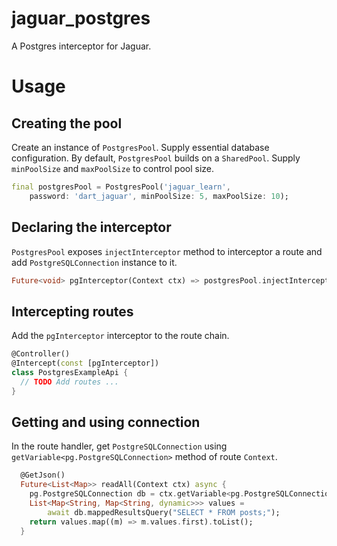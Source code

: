 # jaguar_postgres

A Postgres interceptor for Jaguar. 

# Usage

## Creating the pool

Create an instance of `PostgresPool`. Supply essential database configuration. By default,
`PostgresPool` builds on a `SharedPool`. Supply `minPoolSize` and `maxPoolSize` to control
pool size.

```dart
final postgresPool = PostgresPool('jaguar_learn',
    password: 'dart_jaguar', minPoolSize: 5, maxPoolSize: 10);
```

## Declaring the interceptor

`PostgresPool` exposes `injectInterceptor` method to interceptor a route and add `PostgreSQLConnection`
instance to it.

```dart
Future<void> pgInterceptor(Context ctx) => postgresPool.injectInterceptor(ctx);
```

## Intercepting routes

Add the `pgInterceptor` interceptor to the route chain.

```dart
@Controller()
@Intercept(const [pgInterceptor])
class PostgresExampleApi {
  // TODO Add routes ...
}
```

## Getting and using connection

In the route handler, get `PostgreSQLConnection` using `getVariable<pg.PostgreSQLConnection>` method
of route `Context`.

```dart
  @GetJson()
  Future<List<Map>> readAll(Context ctx) async {
    pg.PostgreSQLConnection db = ctx.getVariable<pg.PostgreSQLConnection>();
    List<Map<String, Map<String, dynamic>>> values =
        await db.mappedResultsQuery("SELECT * FROM posts;");
    return values.map((m) => m.values.first).toList();
  }
```